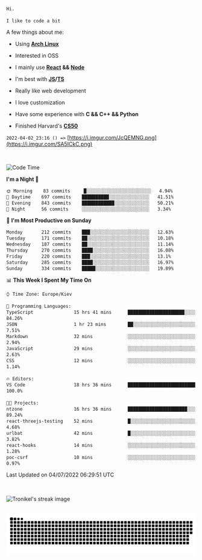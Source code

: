 ```
Hi.

I like to code a bit
```

A few things about me:

-   Using **[Arch Linux](https://archlinux.org/)**

-   Interested in OSS

-   I mainly use **[React](https://reactjs.org/) && [Node](https://nodejs.org/en/)**

-   I'm best with **[JS](https://www.javascript.com/)/[TS](https://www.typescriptlang.org/)**

-   Really like web development

-   I love customization

-   Have some experience with **C && C++ && Python**

-   Finished Harvard's **[CS50](https://cs50.harvard.edu)**

`2022-04-02_23:16 () =>` [https://i.imgur.com/JcQEMNG.png](https://i.imgur.com/SA5ICkC.png)

<br>

<!--START_SECTION:waka-->
![Code Time](http://img.shields.io/badge/Code%20Time-750%20hrs%2018%20mins-blue)

**I'm a Night 🦉** 

```text
🌞 Morning    83 commits     █░░░░░░░░░░░░░░░░░░░░░░░░   4.94% 
🌆 Daytime    697 commits    ██████████░░░░░░░░░░░░░░░   41.51% 
🌃 Evening    843 commits    ████████████░░░░░░░░░░░░░   50.21% 
🌙 Night      56 commits     ░░░░░░░░░░░░░░░░░░░░░░░░░   3.34%

```
📅 **I'm Most Productive on Sunday** 

```text
Monday       212 commits    ███░░░░░░░░░░░░░░░░░░░░░░   12.63% 
Tuesday      171 commits    ██░░░░░░░░░░░░░░░░░░░░░░░   10.18% 
Wednesday    187 commits    ██░░░░░░░░░░░░░░░░░░░░░░░   11.14% 
Thursday     270 commits    ████░░░░░░░░░░░░░░░░░░░░░   16.08% 
Friday       220 commits    ███░░░░░░░░░░░░░░░░░░░░░░   13.1% 
Saturday     285 commits    ████░░░░░░░░░░░░░░░░░░░░░   16.97% 
Sunday       334 commits    █████░░░░░░░░░░░░░░░░░░░░   19.89%

```


📊 **This Week I Spent My Time On** 

```text
⌚︎ Time Zone: Europe/Kiev

💬 Programming Languages: 
TypeScript               15 hrs 41 mins      █████████████████████░░░░   84.26% 
JSON                     1 hr 23 mins        ██░░░░░░░░░░░░░░░░░░░░░░░   7.51% 
Markdown                 32 mins             ░░░░░░░░░░░░░░░░░░░░░░░░░   2.94% 
JavaScript               29 mins             ░░░░░░░░░░░░░░░░░░░░░░░░░   2.63% 
CSS                      12 mins             ░░░░░░░░░░░░░░░░░░░░░░░░░   1.14%

🔥 Editors: 
VS Code                  18 hrs 36 mins      █████████████████████████   100.0%

🐱‍💻 Projects: 
ntzone                   16 hrs 36 mins      ██████████████████████░░░   89.24% 
react-threejs-testing    52 mins             █░░░░░░░░░░░░░░░░░░░░░░░░   4.68% 
urlbat                   42 mins             █░░░░░░░░░░░░░░░░░░░░░░░░   3.82% 
react-hooks              14 mins             ░░░░░░░░░░░░░░░░░░░░░░░░░   1.28% 
poc-csrf                 10 mins             ░░░░░░░░░░░░░░░░░░░░░░░░░   0.97%

```


 Last Updated on 04/07/2022 06:29:51 UTC
<!--END_SECTION:waka-->

<br>

<p><img align="center" src="https://github-readme-streak-stats.herokuapp.com/?user=Tronikelis&theme=dark" alt="Tronikel's streak image" /></p>

<br>

<img title="" src="https://raw.githubusercontent.com/Tronikelis/Tronikelis/output/github-contribution-grid-snake.svg" alt="very cool snake thingey" data-align="left">

